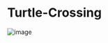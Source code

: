 # Turtle-Crossing


![image](https://user-images.githubusercontent.com/80422331/183742604-493d34fe-448a-4a49-b56f-f8ddf32d65f3.png)
